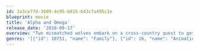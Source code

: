 ```yaml
---
id: 3a3ce77d-3609-4c95-b815-643c7a495c1e
blueprint: movie
title: 'Alpha and Omega'
release_date: '2010-09-17'
overview: "Two mismatched wolves embark on a cross-country quest to get back home and restore peace in their pack after being relocated thousands of miles away by well-meaning park rangers. Quick-witted Humphrey (voice of Justin Long) likes to frolic with friends and play video games with squirrels; disciplined Kate (voice of Hayden Panettiere) likes to call the shots and hunt caribou. Normally, an omega wolf like Humphrey would never stand a chance with an alpha wolf like Kate, but when they're both transported halfway across the country they must work together to get back to their natural habitat. And it won't be easy either, because the one thing Humphrey and Kate can agree on is that they don't have anything in common. Perhaps by working together toward a common goal, however, the two contentious traveling companions will finally realize that even lone wolves can use a helping paw every once in a while."
genres: '[{"id": 10751, "name": "Family"}, {"id": 16, "name": "Animation"}]'
---
```

